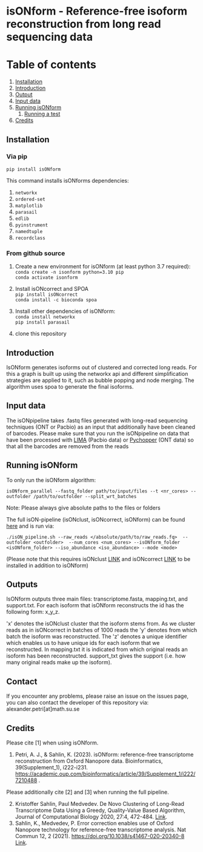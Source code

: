 # isONform - Reference-free isoform reconstruction from long read sequencing data
# Table of contents
1. [Installation](#installation)
2. [Introduction](#introduction)
3. [Output](#output) 
4. [Input data](#Input_data)
5. [Running isONform](#Running)
	1. [Running a test](#runtest)
6. [Credits](#credits)

## Installation <a name="installation"></a>


### Via pip
```
pip install isONform
```

This command installs isONforms dependencies:

1. `networkx`
2. `ordered-set`
3. `matplotlib`
4. `parasail`
5. `edlib`
6. `pyinstrument`
7. `namedtuple`
8. `recordclass`


### From github source
1. Create a new environment for isONform (at least python 3.7 required):<br />
		`conda create -n isonform python=3.10 pip` <br />
		`conda activate isonform` <br />
2.  Install isONcorrect and SPOA <br />
		`pip install isONcorrect` <br />
		`conda install -c bioconda spoa` <br />
3.  Install other dependencies of isONform:<br />
		`conda install networkx`<br />
		`pip install parasail`<br />

4. clone this repository


## Introduction <a name="introduction"></a>

IsONform generates isoforms out of clustered and corrected long reads.
For this a graph is built up using the networkx api and different simplification strategies are applied to it, such as bubble popping and node merging.
The algorithm uses spoa to generate the final isoforms.<br />
## Input data <a name="Input_data"></a>
The isONpipeline takes .fastq files generated with long-read sequencing techniques (ONT or Pacbio) as an input that additionally have been cleaned of barcodes.
Please make sure that you run the isONpipeline on data that have been processed with  [LIMA](https://lima.how/) (Pacbio data) or [Pychopper](https://github.com/epi2me-labs/pychopper) (ONT data) so that all the barcodes are removed from the reads

## Running isONform <a name="Running"></a>

To only run the isONform algorithm:<br />


```
isONform_parallel --fastq_folder path/to/input/files --t <nr_cores> --outfolder /path/to/outfolder --split_wrt_batches 
```

Note: Please always give absolute paths to the files or folders

The full isON-pipeline (isONclust, isONcorrect, isONform) can be found [here](https://github.com/aljpetri/isONform/blob/master/isON_pipeline.sh) and is run via:

```
./isON_pipeline.sh --raw_reads </absolute/path/to/raw_reads.fq>  --outfolder <outfolder>  --num_cores <num_cores> --isONform_folder <isONform_folder> --iso_abundance <iso_abundance> --mode <mode>
```
(Please note that this requires isONclust [LINK](https://github.com/ksahlin/isONclust) and isONcorrect [LINK](https://github.com/ksahlin/isONcorrect) to be installed in addition to isONform)

## Outputs <a name="Outputs"></a>
IsONform outputs three main files: transcriptome.fasta, mapping.txt, and support.txt.
For each isoform that isONform reconstructs the id has the following form: x_y_z.

'x' denotes the isONclust cluster that the isoform stems from.
As we cluster reads as in isONcorrect in batches of 1000 reads the 'y' denotes from which batch the isoform was reconstructed.
The 'z' denotes a unique identifier which enables us to have unique ids for each isoform that we reconstructed.
In mapping.txt it is indicated from which original reads an isoform has been reconstructed.
support_txt gives the support (i.e. how many original reads make up the isoform).

## Contact <a name="Contact"></a>
If you encounter any problems, please raise an issue on the issues page, you can also contact the developer of this repository via:
alexander.petri[at]math.su.se


## Credits <a name="credits"></a>

Please cite [1] when using isONform.

1. Petri, A. J., & Sahlin, K. (2023). isONform: reference-free transcriptome reconstruction from Oxford Nanopore data. Bioinformatics, 39(Supplement_1), i222-i231. https://academic.oup.com/bioinformatics/article/39/Supplement_1/i222/7210488 .

Please additionally cite [2] and [3] when running the full pipeline.

2. Kristoffer Sahlin, Paul Medvedev. De Novo Clustering of Long-Read Transcriptome Data Using a Greedy, Quality-Value Based Algorithm, Journal of Computational Biology 2020, 27:4, 472-484. [Link](https://www.liebertpub.com/doi/abs/10.1089/cmb.2019.0299).
3. Sahlin, K., Medvedev, P. Error correction enables use of Oxford Nanopore technology for reference-free transcriptome analysis. Nat Commun 12, 2 (2021). https://doi.org/10.1038/s41467-020-20340-8  [Link](https://www.nature.com/articles/s41467-020-20340-8).
